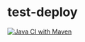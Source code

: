 # test-deploy
[![Java CI with Maven](https://github.com/amasterenko/test-deploy/actions/workflows/build.yml/badge.svg?event=deployment)](https://github.com/amasterenko/test-deploy/actions/workflows/build.yml)
